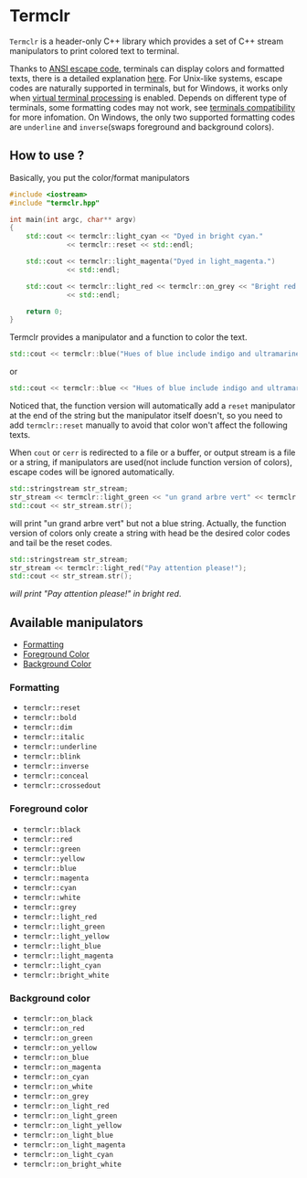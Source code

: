 # Termclr

`Termclr` is a header-only C++ library which provides a set of C++ stream manipulators to print colored text to terminal.

Thanks to [ANSI escape code](https://en.wikipedia.org/wiki/ANSI_escape_code#Colors), terminals can display colors and formatted texts, there is a detailed explanation [here](https://misc.flogisoft.com/bash/tip_colors_and_formatting). For Unix-like systems, escape codes are naturally supported in terminals, but for Windows, it works only when [virtual terminal processing](https://docs.microsoft.com/en-us/windows/console/console-virtual-terminal-sequences#Text_Formatting) is enabled. Depends on different type of terminals, some formatting codes may not work, see [terminals compatibility](https://misc.flogisoft.com/bash/tip_colors_and_formatting#Terminals-compatibility) for more infomation. On Windows, the only two supported formatting codes are `underline` and `inverse`(swaps foreground and background colors).

## How to use ?

Basically, you put the color/format manipulators

```c++
#include <iostream>
#include "termclr.hpp"

int main(int argc, char** argv)
{
    std::cout << termclr::light_cyan << "Dyed in bright cyan."
              << termclr::reset << std::endl;

    std::cout << termclr::light_magenta("Dyed in light_magenta.")
              << std::endl;

    std::cout << termclr::light_red << termclr::on_grey << "Bright red text on grey."
              << std::endl;

    return 0;
}
```

Termclr provides a manipulator and a function to color the text.

```c++
std::cout << termclr::blue("Hues of blue include indigo and ultramarine.");
```

or

```c++
std::cout << termclr::blue << "Hues of blue include indigo and ultramarine." << termclr::reset;
```

Noticed that, the function version will automatically add a `reset` manipulator at the end of the string but the manipulator itself doesn't, so you need to add `termclr::reset` manually to avoid that color won't affect the following texts.

When `cout` or `cerr` is redirected to a file or a buffer, or output stream is a file or a string, if manipulators are used(not include function version of colors), escape codes will be ignored automatically.

```c++
std::stringstream str_stream;
str_stream << termclr::light_green << "un grand arbre vert" << termclr::reset;
std::cout << str_stream.str();
```
will print "un grand arbre vert" but not a blue string. Actually, the function version of colors only create a string with head be the desired color codes and tail be the reset codes.

```c++
std::stringstream str_stream;
str_stream << termclr::light_red("Pay attention please!");
std::cout << str_stream.str();
```
*will print "Pay attention please!" in bright red*.

## Available manipulators

+ [Formatting](#formatting)
+ [Foreground Color](#foreground_color)
+ [Background Color](#background_color)

### Formatting

- `termclr::reset`
- `termclr::bold`
- `termclr::dim`
- `termclr::italic`
- `termclr::underline`
- `termclr::blink`
- `termclr::inverse`
- `termclr::conceal`
- `termclr::crossedout`

### Foreground color

- `termclr::black`
- `termclr::red`
- `termclr::green`
- `termclr::yellow`
- `termclr::blue`
- `termclr::magenta`
- `termclr::cyan`
- `termclr::white`
- `termclr::grey`
- `termclr::light_red`
- `termclr::light_green`
- `termclr::light_yellow`
- `termclr::light_blue`
- `termclr::light_magenta`
- `termclr::light_cyan`
- `termclr::bright_white`

### Background color

- `termclr::on_black`
- `termclr::on_red`
- `termclr::on_green`
- `termclr::on_yellow`
- `termclr::on_blue`
- `termclr::on_magenta`
- `termclr::on_cyan`
- `termclr::on_white`
- `termclr::on_grey`
- `termclr::on_light_red`
- `termclr::on_light_green`
- `termclr::on_light_yellow`
- `termclr::on_light_blue`
- `termclr::on_light_magenta`
- `termclr::on_light_cyan`
- `termclr::on_bright_white`
